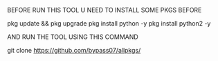 BEFORE RUN THIS TOOL U NEED TO INSTALL SOME PKGS BEFORE

pkg update && pkg upgrade
pkg install python -y 
pkg install python2 -y 

AND RUN THE TOOL USING THIS COMMAND 

git clone https://github.com/bypass07/allpkgs/ 

